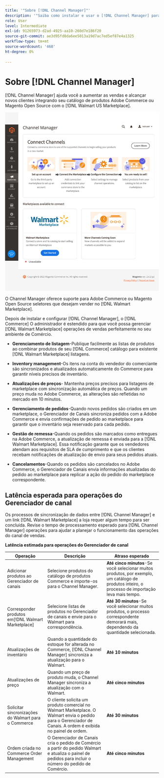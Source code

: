 ```yaml
---
title: '"Sobre [!DNL Channel Manager]"'
description: '"Saiba como instalar e usar o [!DNL Channel Manager] para integrar a Adobe Commerce e as Magento Open Source stores aos mercados de terceiros e criar um canal de vendas para gerenciar as listas, os preços, o inventário e as vendas do Marketplace de forma simples do seu administrador comercial."'
role: User
level: Intermediate
exl-id: 91265973-d2ad-4925-aa10-260d7e186f20
source-git-commit: ae3d95fd0da6ee5013a19d7ac7ed5ef87e4a1325
workflow-type: tm+mt
source-wordcount: '468'
ht-degree: 0%

---
```



# Sobre [!DNL Channel Manager]

[!DNL Channel Manager] ajuda você a aumentar as vendas e alcançar novos clientes integrando seu catálogo de produtos Adobe Commerce ou Magento Open Source com o [!DNL Walmart US Marketplace].

![[!DNL Channel Manager] visualização de administração de extensão](assets/channel-manager-home.png)

O Channel Manager oferece suporte para Adobe Commerce ou Magento Open Source seletores que desejam vender no [!DNL Walmart Marketplace].

Depois de instalar e configurar [!DNL Channel Manager], o [!DNL Commerce] O administrador é estendido para que você possa gerenciar [!DNL Walmart Marketplace] operações de vendas perfeitamente no seu ambiente de Comércio.

* **Gerenciamento de listagem**-Publique facilmente as listas de produtos ao combinar produtos de seu [!DNL Commerce] catálogo para existente [!DNL Walmart Marketplace] listagens.

* **Inventory management**-Os itens na conta do vendedor do comerciante são sincronizados e atualizados automaticamente do Commerce para garantir níveis precisos de inventário.

* **Atualizações de preços**- Mantenha preços precisos para listagens de marketplace com sincronização automática de preços. Quando um preço muda no Adobe Commerce, as alterações são refletidas no mercado em 10 minutos.

* **Gerenciamento de pedidos**-Quando novos pedidos são criados em um marketplace, o Gerenciador de Canais sincroniza pedidos com a Adobe Commerce e envia confirmações de pedido ao marketplace para garantir que o inventário seja reservado para cada pedido.

* **Gestão de remessa**-Quando os pedidos são marcados como entregues na Adobe Commerce, a atualização de remessa é enviada para a [!DNL Walmart Marketplace]. Essa notificação garante que os vendedores atendam aos requisitos de SLA de cumprimento e que os clientes recebam notificações de atualização de envio para seus pedidos atuais.

* **Cancelamentos**-Quando os pedidos são cancelados no Adobe Commerce, o Gerenciador de Canais envia informações atualizadas do pedido ao marketplace para replicar a ação do pedido do marketplace correspondente.

## Latência esperada para operações do Gerenciador de canal

Os processos de sincronização de dados entre [!DNL Channel Manager] e um link [!DNL Walmart Marketplace] a loja requer algum tempo para ser concluída. Revise o tempo de processamento esperado para [!DNL Channel Manager] operações para ajudar a planejar o funcionamento das operações do canal de vendas.

**Latência estimada para operações do Gerenciador de canal**

| **Operação** | **Descrição** | **Atraso esperado** |
|---------------------------------------------|-----------------------------------------------------------------------------------------------------------------------------------------------|------------------------------------------------------------------------------------------------------------------------------|
| Adicionar produtos ao Gerenciador de canais | Selecione produtos do catálogo de produtos Commerce e importe-os para o Channel Manager. | **Até cinco minutos**-Se você selecionar muitos produtos, por exemplo, um catálogo de produtos inteiro, o processo de importação leva mais tempo. |
| Corresponder produtos em[!DNL Walmart Marketplace] | Selecione listas de produtos no Gerenciador de canais e envie para o Walmart para correspondência. | **Até 30 minutos**-Se você selecionar muitos produtos, o processo correspondente demorará mais, dependendo da quantidade selecionada. |
| Atualizações de inventário | Quando a quantidade do estoque for alterada no Commerce, [!DNL Channel Manager] sincroniza a atualização para o Walmart. | **Até 10 minutos** |
| Atualizações de preço | Quando um preço de produto muda, o Channel Manager sincroniza a atualização com o Walmart. | **Até cinco minutos** |
| Solicitar sincronizações do Walmart para o Commerce | O cliente solicita um produto comercial no Walmart Marketplace. O Walmart envia o pedido para o Gerenciador de Canais. A ordem é exibida no painel de ordem. | **Até 30 minutos** |
| Ordem criada no Commerce Order Management | O Gerenciador de Canais cria o pedido de Comércio a partir do pedido Walmart e atualiza o painel de pedidos para incluir o número do pedido de Comércio. | **Até cinco minutos** |

